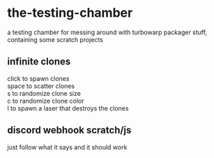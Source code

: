 # the-testing-chamber
a testing chamber for messing around with turbowarp packager stuff, containing some scratch projects
## infinite clones
click to spawn clones  
space to scatter clones  
s to randomize clone size  
c to randomize clone color  
l to spawn a laser that destroys the clones  
## discord webhook scratch/js
just follow what it says and it should work
